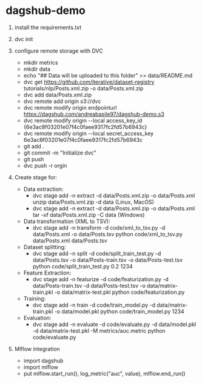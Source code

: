 # dagshub-demo

1. install the requirements.txt
2. dvc init
3. configure remote storage with DVC
    - mkdir metrics
    - mkdir data
    - echo "## Data will be uploaded to this folder" >> data/README.md
    - dvc get https://github.com/iterative/dataset-registry tutorials/nlp/Posts.xml.zip -o data/Posts.xml.zip
    - dvc add data/Posts.xml.zip
    - dvc remote add origin s3://dvc
    - dvc remote modify origin endpointurl https://dagshub.com/andreabasile97/dagshub-demo.s3
    - dvc remote modify origin --local access_key_id {6e3ac8f03201e07f4c0faee9317fc2fd57b6943c}
    - dvc remote modify origin --local secret_access_key 6e3ac8f03201e07f4c0faee9317fc2fd57b6943c
    - git add .
    - git commit -m "Initialize dvc"
    - git push
    - dvc push -r orgin

4. Create stage for: 
    - Data extraction: 
        - dvc stage add -n extract -d data/Posts.xml.zip -o data/Posts.xml unzip data/Posts.xml.zip -d data (Linux, MacOS)
        - dvc stage add -n extract -d data/Posts.xml.zip -o data/Posts.xml tar -xf data/Posts.xml.zip -C data (Windows)
    - Data transformation (XML to TSV):
        - dvc stage add -n transform -d code/xml_to_tsv.py -d data/Posts.xml -o data/Posts.tsv python code/xml_to_tsv.py data/Posts.xml data/Posts.tsv
    - Dataset splitting:
        - dvc stage add -n split -d code/split_train_test.py -d data/Posts.tsv -o data/Posts-train.tsv -o data/Posts-test.tsv python code/split_train_test.py 0.2 1234
    - Feature Extraction:
        - dvc stage add -n featurize -d code/featurization.py -d data/Posts-train.tsv -d data/Posts-test.tsv -o data/matrix-train.pkl -o data/matrix-test.pkl python code/featurization.py
    - Training:
        - dvc stage add -n train -d code/train_model.py -d data/matrix-train.pkl -o data/model.pkl python code/train_model.py 1234 
    - Evaluation:
        - dvc stage add -n evaluate -d code/evaluate.py -d data/model.pkl -d data/matrix-test.pkl -M metrics/auc.metric python code/evaluate.py

5. Mlflow integration
    - import dagshub
    - import mlflow
    - put mlflow.start_run(), log_metric("auc", value), mlflow.end_run()
